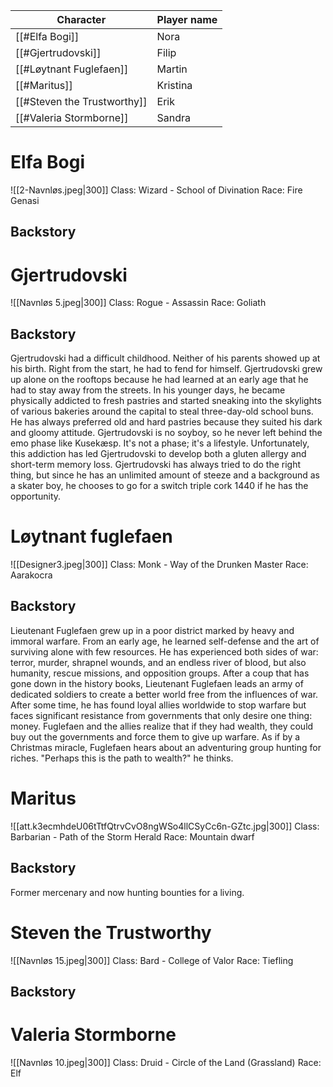 
| Character                   | Player name |
| --------------------------- | ----------- |
| [[#Elfa Bogi]]              | Nora        |
| [[#Gjertrudovski]]          | Filip       |
| [[#Løytnant Fuglefaen]]     | Martin      |
| [[#Maritus]]                | Kristina    |
| [[#Steven the Trustworthy]] | Erik        |
| [[#Valeria Stormborne]]     | Sandra      |

# Elfa Bogi
![[2-Navnløs.jpeg|300]]
Class: Wizard - School of Divination
Race: Fire Genasi
## Backstory


# Gjertrudovski
![[Navnløs 5.jpeg|300]]
Class: Rogue - Assassin
Race: Goliath
## Backstory
Gjertrudovski had a difficult childhood. Neither of his parents showed up at his birth. Right from the start, he had to fend for himself. Gjertrudovski grew up alone on the rooftops because he had learned at an early age that he had to stay away from the streets. In his younger days, he became physically addicted to fresh pastries and started sneaking into the skylights of various bakeries around the capital to steal three-day-old school buns. He has always preferred old and hard pastries because they suited his dark and gloomy attitude. Gjertrudovski is no soyboy, so he never left behind the emo phase like Kusekæsp. It's not a phase; it's a lifestyle. Unfortunately, this addiction has led Gjertrudovski to develop both a gluten allergy and short-term memory loss. Gjertrudovski has always tried to do the right thing, but since he has an unlimited amount of steeze and a background as a skater boy, he chooses to go for a switch triple cork 1440 if he has the opportunity.

# Løytnant fuglefaen
![[Designer3.jpeg|300]]
Class: Monk - Way of the Drunken Master
Race: Aarakocra
## Backstory
Lieutenant Fuglefaen grew up in a poor district marked by heavy and immoral warfare. From an early age, he learned self-defense and the art of surviving alone with few resources. He has experienced both sides of war: terror, murder, shrapnel wounds, and an endless river of blood, but also humanity, rescue missions, and opposition groups. After a coup that has gone down in the history books, Lieutenant Fuglefaen leads an army of dedicated soldiers to create a better world free from the influences of war. After some time, he has found loyal allies worldwide to stop warfare but faces significant resistance from governments that only desire one thing: money. Fuglefaen and the allies realize that if they had wealth, they could buy out the governments and force them to give up warfare. As if by a Christmas miracle, Fuglefaen hears about an adventuring group hunting for riches. "Perhaps this is the path to wealth?" he thinks.

# Maritus
![[att.k3ecmhdeU06tTtfQtrvCvO8ngWSo4llCSyCc6n-GZtc.jpg|300]]
Class: Barbarian - Path of the Storm Herald
Race: Mountain dwarf

## Backstory
Former mercenary and now hunting bounties for a living.

# Steven the Trustworthy
![[Navnløs 15.jpeg|300]]
Class: Bard - College of Valor
Race: Tiefling

## Backstory

# Valeria Stormborne
![[Navnløs 10.jpeg|300]]
Class: Druid - Circle of the Land (Grassland)
Race: Elf